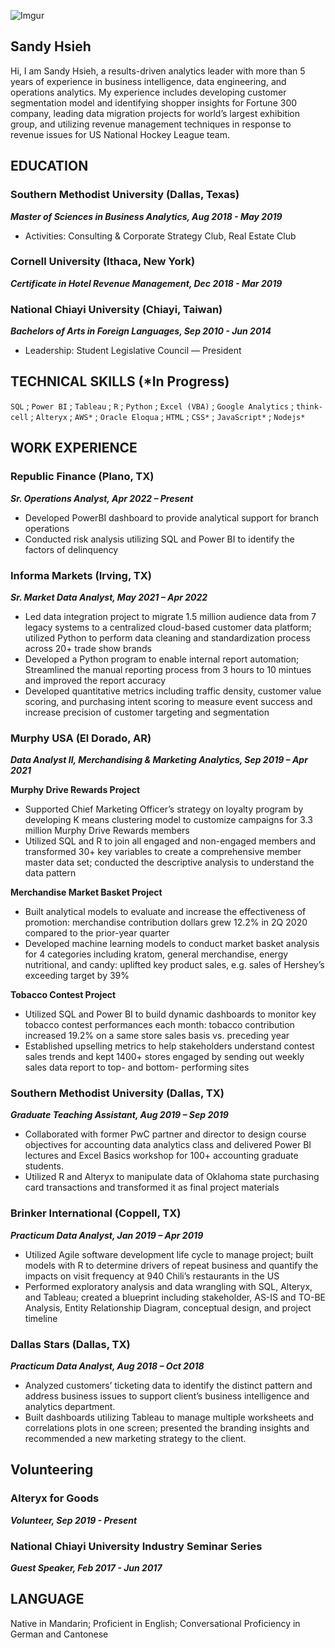 ![Imgur](https://i.imgur.com/s5bkmoTm.jpg?3)

## Sandy Hsieh

Hi, I am Sandy Hsieh, a results-driven analytics leader with more than 5 years of experience in business intelligence, data engineering, and operations analytics. My experience includes developing customer segmentation model and identifying shopper insights for Fortune 300 company, leading data migration projects for world’s largest exhibition group, and utilizing revenue management techniques in response to revenue issues for US National Hockey League team.


## EDUCATION

### Southern Methodist University (Dallas, Texas)
***Master of Sciences in Business Analytics, Aug 2018 - May 2019***
* Activities: Consulting & Corporate Strategy Club, Real Estate Club 

### Cornell University (Ithaca, New York)
***Certificate in Hotel Revenue Management, Dec 2018 - Mar 2019***

### National Chiayi University (Chiayi, Taiwan)
***Bachelors of Arts in Foreign Languages, Sep 2010 - Jun 2014***
* Leadership: Student Legislative Council — President 

## TECHNICAL SKILLS (*In Progress)  

`SQL` ; `Power BI` ; `Tableau` ; `R` ; `Python` ; `Excel (VBA)` ; `Google Analytics` ; `think-cell` ; `Alteryx` ; `AWS*` ; `Oracle Eloqua` ; `HTML` ; `CSS*` ; `JavaScript*` ; `Nodejs*`


## WORK EXPERIENCE

### Republic Finance (Plano, TX)
***Sr. Operations Analyst, Apr 2022 – Present***


* Developed PowerBI dashboard to provide analytical support for branch operations
* Conducted risk analysis utilizing SQL and Power BI to identify the factors of delinquency 

### Informa Markets (Irving, TX)
***Sr. Market Data Analyst, May 2021 – Apr 2022***                                               


* Led data integration project to migrate 1.5 million audience data from 7 legacy systems to a centralized cloud-based customer data
platform; utilized Python to perform data cleaning and standardization process across 20+ trade show brands
* Developed a Python program to enable internal report automation; Streamlined the manual reporting process from 3 hours to 10 mintues and improved the report accuracy
* Developed quantitative metrics including traffic density, customer value scoring, and purchasing intent scoring to measure event
success and increase precision of customer targeting and segmentation


### Murphy USA (El Dorado, AR)
***Data Analyst II, Merchandising & Marketing Analytics, Sep 2019 – Apr 2021***                                               

**Murphy Drive Rewards Project**

* Supported Chief Marketing Officer’s strategy on loyalty program by developing K means clustering model to customize campaigns
for 3.3 million Murphy Drive Rewards members
* Utilized SQL and R to join all engaged and non-engaged members and transformed 30+ key variables to create a comprehensive
member master data set; conducted the descriptive analysis to understand the data pattern

**Merchandise Market Basket Project**

* Built analytical models to evaluate and increase the effectiveness of promotion: merchandise contribution dollars grew 12.2% in 2Q
2020 compared to the prior-year quarter
* Developed machine learning models to conduct market basket analysis for 4 categories including kratom, general merchandise,
energy nutritional, and candy: uplifted key product sales, e.g. sales of Hershey’s exceeding target by 39%

**Tobacco Contest Project**

* Utilized SQL and Power BI to build dynamic dashboards to monitor key tobacco contest performances each month: tobacco
contribution increased 19.2% on a same store sales basis vs. preceding year
* Established upselling metrics to help stakeholders understand contest sales trends and kept 1400+ stores engaged by sending out
weekly sales data report to top- and bottom- performing sites


### Southern Methodist University (Dallas, TX)
***Graduate Teaching Assistant, Aug 2019 – Sep 2019***                                            

* Collaborated with former PwC partner and director to design course objectives for accounting data analytics class and delivered
Power BI lectures and Excel Basics workshop for 100+ accounting graduate students.
* Utilized R and Alteryx to manipulate data of Oklahoma state purchasing card transactions and transformed it as final project materials


### Brinker International (Coppell, TX)
***Practicum Data Analyst, Jan 2019 – Apr 2019***                                              


* Utilized Agile software development life cycle to manage project; built models with R to determine drivers of repeat business and quantify the impacts on visit frequency at 940 Chili’s restaurants in the US
* Performed exploratory analysis and data wrangling with SQL, Alteryx, and Tableau; created a blueprint including stakeholder, AS-IS and TO-BE Analysis, Entity Relationship Diagram, conceptual design, and project timeline


### Dallas Stars (Dallas, TX)
***Practicum Data Analyst, Aug 2018 – Oct 2018***                                              


* Analyzed customers’ ticketing data to identify the distinct pattern and address business issues to support client’s business intelligence and analytics department. 
* Built dashboards utilizing Tableau to manage multiple worksheets and correlations plots in one screen; presented the branding insights and recommended a new marketing strategy to the client. 


## Volunteering

### Alteryx for Goods
***Volunteer, Sep 2019 - Present***

### National Chiayi University Industry Seminar Series
***Guest Speaker, Feb 2017 - Jun 2017***


## LANGUAGE
Native in Mandarin; Proficient in English; Conversational Proficiency in German and Cantonese 




